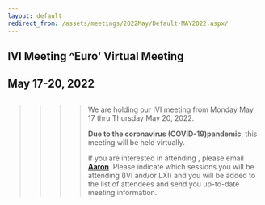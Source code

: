 ```yaml
---
layout: default
redirect_from: /assets/meetings/2022May/Default-MAY2022.aspx/
---
```

<div id="rightCol0">

<div data-align="center">

## IVI Meeting ^Euro' Virtual Meeting

## May 17-20, 2022

</div>

> > > > ##
> > > >
> > > > We are holding our IVI meeting from Monday May 17 thru Thursday
> > > > May 20, 2022.
> > > >
> > > > **Due to the coronavirus (COVID-19)pandemic**, this meeting will
> > > > be held virtually.
> > > >
> > > > If you are interested in attending , please email
> > > > [**Aaron**](mailto:aaron.hall@ivifoundation.org). Please
> > > > indicate which sessions you will be attending (IVI and/or LXI)
> > > > and you will be added to the list of attendees and send you
> > > > up-to-date meeting information.
> > >
> > > > >

####

>
>
> > ###
> >
> > >

> >

####

####

####

</div>

